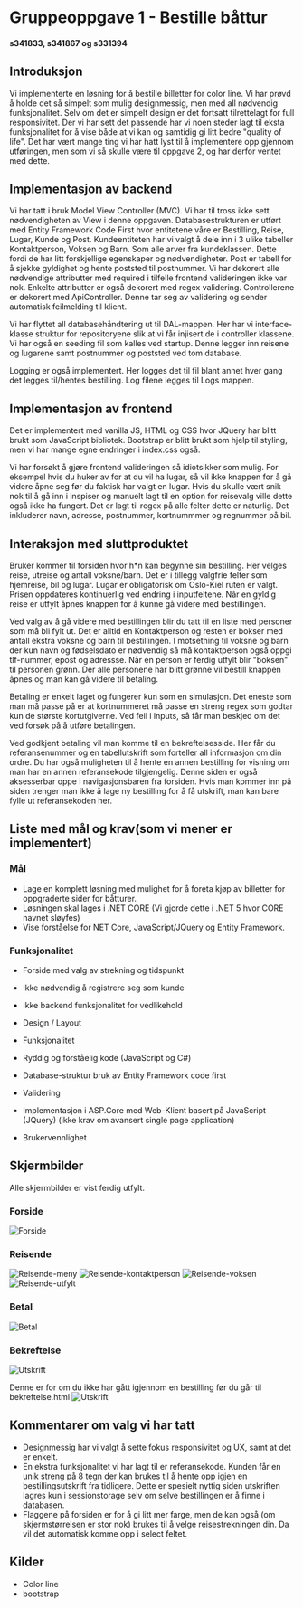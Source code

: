 ﻿# Gruppeoppgave 1 - Bestille båttur
#### s341833, s341867 og s331394

## Introduksjon

Vi implementerte en løsning for å bestille billetter for color line. Vi har prøvd å holde det så
simpelt som mulig designmessig, men med all nødvendig funksjonalitet. Selv om det er simpelt design
er det fortsatt tilrettelagt for full responsivitet. Der vi har sett det passende har vi noen steder
lagt til eksta funksjonalitet for å vise både at vi kan og samtidig gi litt bedre "quality of life".
Det har vært mange ting vi har hatt lyst til å implementere opp gjennom utføringen, men som vi så
skulle være til oppgave 2, og har derfor ventet med dette.

## Implementasjon av backend

Vi har tatt i bruk Model View Controller (MVC). Vi har til tross ikke sett nødvendigheten av View i 
denne oppgaven. Databasestrukturen er utført med Entity Framework Code First hvor entitetene våre
er Bestilling, Reise, Lugar, Kunde og Post. Kundeentiteten har vi valgt å dele inn i 3 ulike tabeller
Kontaktperson, Voksen og Barn. Som alle arver fra kundeklassen. Dette fordi de har litt forskjellige
egenskaper og nødvendigheter. Post er tabell for å sjekke gyldighet og hente poststed til postnummer.
Vi har dekorert alle nødvendige attributter med required i tilfelle frontend valideringen ikke var
nok. Enkelte attributter er også dekorert med regex validering. Controllerene er dekorert med
ApiController. Denne tar seg av validering og sender automatisk feilmelding til klient.

Vi har flyttet all databasehåndtering ut til DAL-mappen. Her har vi interface-klasse struktur for
repositoryene slik at vi får injisert de i controller klassene. Vi har også en seeding fil som kalles
ved startup. Denne legger inn reisene og lugarene samt postnummer og poststed ved tom database.

Logging er også implementert. Her logges det til fil blant annet hver gang det legges til/hentes 
bestilling. Log filene legges til Logs mappen.

## Implementasjon av frontend

Det er implementert med vanilla JS, HTML og CSS hvor JQuery har blitt brukt som JavaScript bibliotek.
Bootstrap er blitt brukt som hjelp til styling, men vi har mange egne endringer i index.css også.

Vi har forsøkt å gjøre frontend valideringen så idiotsikker som mulig. For eksempel hvis du huker av
for at du vil ha lugar, så vil ikke knappen for å gå videre åpne seg før du faktisk har valgt en lugar.
Hvis du skulle vært snik nok til å gå inn i inspiser og manuelt lagt til en option for reisevalg
ville dette også ikke ha fungert. Det er lagt til regex på alle felter dette er naturlig. Det
inkluderer navn, adresse, postnummer, kortnummmer og regnummer på bil.


## Interaksjon med sluttproduktet

Bruker kommer til forsiden hvor h*n kan begynne sin bestilling. Her velges reise, utreise og antall
voksne/barn. Det er i tillegg valgfrie felter som hjemreise, bil og lugar. Lugar er obligatorisk om
Oslo-Kiel ruten er valgt. Prisen oppdateres kontinuerlig ved endring i inputfeltene. Når en gyldig
reise er utfylt åpnes knappen for å kunne gå videre med bestillingen.

Ved valg av å gå videre med bestillingen blir du tatt til en liste med personer som må bli fylt ut.
Det er alltid en Kontaktperson og resten er bokser med antall ekstra voksne og barn til bestillingen.
I motsetning til voksne og barn der kun navn og fødselsdato er nødvendig så må kontaktperson også
oppgi tlf-nummer, epost og adressse. Når en person er ferdig utfylt blir "boksen" til personen grønn.
Der alle personene har blitt grønne vil bestill knappen åpnes og man kan gå videre til betaling.

Betaling er enkelt laget og fungerer kun som en simulasjon. Det eneste som man må passe på er at
kortnummeret må passe en streng regex som godtar kun de største kortutgiverne. Ved feil i inputs, så
får man beskjed om det ved forsøk på å utføre betalingen.

Ved godkjent betaling vil man komme til en bekreftelsesside. Her får du referansenummer og en
tabellutskrift som forteller all informasjon om din ordre. Du har også muligheten til å hente en
annen bestilling for visning om man har en annen referansekode tilgjengelig. Denne siden er også
aksesserbar oppe i navigasjonsbaren fra forsiden. Hvis man kommer inn på siden trenger man ikke å lage
ny bestilling for å få utskrift, man kan bare fylle ut referansekoden her.

## Liste med mål og krav(som vi mener er implementert)

### Mål

- Lage en komplett løsning med mulighet for å foreta kjøp av billetter for oppgraderte sider for
båtturer. 
- Løsningen skal lages i .NET CORE (Vi gjorde dette i .NET 5 hvor CORE navnet sløyfes)
- Vise forståelse for NET Core, JavaScript/JQuery og Entity Framework.

### Funksjonalitet

- Forside med valg av strekning og tidspunkt
- Ikke nødvendig å registrere seg som kunde
- Ikke backend funksjonalitet for vedlikehold


- Design / Layout
- Funksjonalitet
- Ryddig og forståelig kode (JavaScript og C#)
- Database-struktur bruk av Entity Framework code first
- Validering
- Implementasjon i ASP.Core med Web-Klient basert på JavaScript (JQuery) (ikke krav om avansert
single page application)
- Brukervennlighet


## Skjermbilder

Alle skjermbilder er vist ferdig utfylt.

### Forside
![Forside](./Media/Forside.JPG)

### Reisende
![Reisende-meny](./Media/Reisende-meny.JPG)
![Reisende-kontaktperson](./Media/Reisende-kontaktperson.JPG)
![Reisende-voksen](./Media/Reisende-voksen.JPG)
![Reisende-utfylt](./Media/Reisende-utfylt.JPG)

### Betal
![Betal](./Media/Betal.JPG)

### Bekreftelse
![Utskrift](./Media/Bekreftelse-utskrift.JPG)

Denne er for om du ikke har gått igjennom en bestilling før du går til bekreftelse.html
![Utskrift](./Media/Bekreftelse.JPG)


## Kommentarer om valg vi har tatt

- Designmessig har vi valgt å sette fokus responsivitet og UX, samt at det er enkelt.
- En ekstra funksjonalitet vi har lagt til er referansekode. Kunden får en unik streng på 8 tegn
der kan brukes til å hente opp igjen en bestillingsutskrift fra tidligere. Dette er spesielt nyttig
siden utskriften lagres kun i sessionstorage selv om selve bestillingen er å finne i databasen.
- Flaggene på forsiden er for å gi litt mer farge, men de kan også (om skjermstørrelsen er stor nok)
brukes til å velge reisestrekningen din. Da vil det automatisk komme opp i select feltet.


## Kilder

- Color line
- bootstrap
